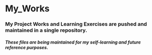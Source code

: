 # My_Works
### My Project Works and Learning Exercises are pushed and maintained in a single repository.
##### These files are being maintained for my self-learning and future reference purposes.


